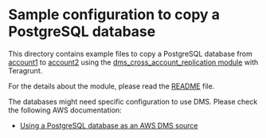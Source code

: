 # Sample configuration to copy a PostgreSQL database

This directory contains example files to copy a PostgreSQL database from [account1](../../account1.hcl) to [account2](../../account2.hcl) using the [dms_cross_account_replication module](../../modules/dms_cross_acount_replication/) with Teragrunt.

For the details about the module, please read the [README](../../modules/dms_cross_acount_replication/README.md) file.

The databases might need specific configuration to use DMS. Please check the following AWS documentation:

- [Using a PostgreSQL database as an AWS DMS source](https://docs.aws.amazon.com/dms/latest/userguide/CHAP_Source.PostgreSQL.html)

